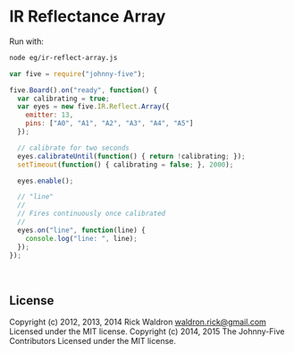 <!--remove-start-->

# IR Reflectance Array



Run with:
```bash
node eg/ir-reflect-array.js
```

<!--remove-end-->

```javascript
var five = require("johnny-five");

five.Board().on("ready", function() {
  var calibrating = true;
  var eyes = new five.IR.Reflect.Array({
    emitter: 13,
    pins: ["A0", "A1", "A2", "A3", "A4", "A5"]
  });

  // calibrate for two seconds
  eyes.calibrateUntil(function() { return !calibrating; });
  setTimeout(function() { calibrating = false; }, 2000);

  eyes.enable();

  // "line"
  //
  // Fires continuously once calibrated
  //
  eyes.on("line", function(line) {
    console.log("line: ", line);
  });
});


```








&nbsp;

<!--remove-start-->

## License
Copyright (c) 2012, 2013, 2014 Rick Waldron <waldron.rick@gmail.com>
Licensed under the MIT license.
Copyright (c) 2014, 2015 The Johnny-Five Contributors
Licensed under the MIT license.

<!--remove-end-->
